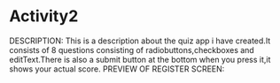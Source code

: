 # Activity2

DESCRIPTION:
          This is a description about the quiz app i have created.It consists of 8 questions consisting of radiobuttons,checkboxes and editText.There is also a submit button at the bottom when you press it,it shows your actual score.
PREVIEW OF REGISTER SCREEN:
          
